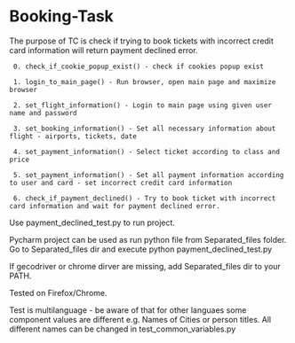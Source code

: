 # Booking-Task

The purpose of TC is check if trying to book tickets with incorrect credit card information will return
     payment declined error.
     
     0. check_if_cookie_popup_exist() - check if cookies popup exist
     
     1. login_to_main_page() - Run browser, open main page and maximize browser
     
     2. set_flight_information() - Login to main page using given user name and password
     
     3. set_booking_information() - Set all necessary information about flight - airports, tickets, date
     
     4. set_payment_information() - Select ticket according to class and price
     
     5. set_payment_information() - Set all payment information according to user and card - set incorrect credit card information
     
     6. check_if_payment_declined() - Try to book ticket with incorrect card information and wait for payment declined error.
     
Use payment_declined_test.py to run project.      
     
Pycharm project can be used as run python file from Separated_files folder. Go to Separated_files dir and execute python payment_declined_test.py

If gecodriver or chrome dirver are missing, add Separated_files dir to your PATH.

Tested on Firefox/Chrome.

Test is multilanguage - be aware of that for other languaes some component values are different e.g. Names of Cities or person titles.
All different names can be changed in test_common_variables.py

